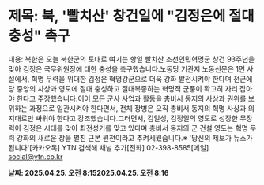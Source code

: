 # **제목: 북, '빨치산' 창건일에 "김정은에 절대 충성" 촉구**

  내용: 북한은 오늘 북한군의 토대로 여기는 항일 빨치산 조선인민혁명군 창건 93주년을 맞아 김정은 국무위원장에 대한 충성을 촉구했습니다.노동당 기관지 노동신문은 1면 사설에서, 혁명 무력을 위대한 김정은 혁명강군으로 더욱 강화 발전시켜야 한다며 전군에 당 중앙의 사상과 영도에 절대 충성하고 절대복종하는 혁명적 군풍이 확고히 자리 잡아야 한다고 주장했습니다.이어 모든 군사 사업과 활동을 총비서 동지의 사상과 권위를 보위하는 과정으로 일관시켜야 한다면서, 전체 장병은 오직 총비서 동지의 혁명 사상과 의지대로만 싸워야 한다고 강조했습니다.그러면서, 김일성, 김정일의 영도로 성장한 무장력이 김정은 시대를 맞아 최전성기를 맞고 있다며 총비서 동지의 군 건설 영도는 혁명 무력 강화의 새로운 장을 펼친 근본 원천이라고 추켜세웠습니다.※ '당신의 제보가 뉴스가 됩니다'[카카오톡] YTN 검색해 채널 추가[전화] 02-398-8585[메일] social@ytn.co.kr

  **날짜: 2025.04.25. 오전 8:152025.04.25. 오전 8:16**